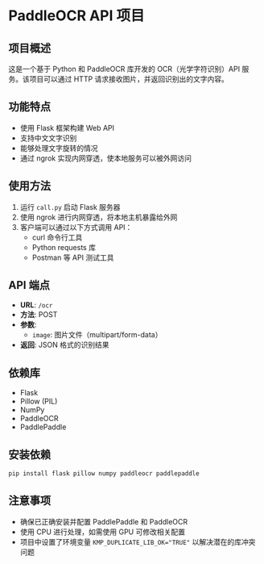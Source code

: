 # PaddleOCR API 项目

## 项目概述

这是一个基于 Python 和 PaddleOCR 库开发的 OCR（光学字符识别）API 服务。该项目可以通过 HTTP 请求接收图片，并返回识别出的文字内容。

## 功能特点

- 使用 Flask 框架构建 Web API
- 支持中文文字识别
- 能够处理文字旋转的情况
- 通过 ngrok 实现内网穿透，使本地服务可以被外网访问

## 使用方法

1. 运行 `call.py` 启动 Flask 服务器
2. 使用 ngrok 进行内网穿透，将本地主机暴露给外网
3. 客户端可以通过以下方式调用 API：
   - curl 命令行工具
   - Python requests 库
   - Postman 等 API 测试工具

## API 端点

- **URL**: `/ocr`
- **方法**: POST
- **参数**: 
  - `image`: 图片文件（multipart/form-data）
- **返回**: JSON 格式的识别结果

## 依赖库

- Flask
- Pillow (PIL)
- NumPy
- PaddleOCR
- PaddlePaddle

## 安装依赖

```bash
pip install flask pillow numpy paddleocr paddlepaddle
```

## 注意事项

- 确保已正确安装并配置 PaddlePaddle 和 PaddleOCR
- 使用 CPU 进行处理，如需使用 GPU 可修改相关配置
- 项目中设置了环境变量 `KMP_DUPLICATE_LIB_OK="TRUE"` 以解决潜在的库冲突问题
